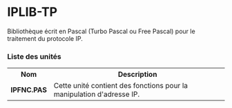 # IPLIB-TP
Bibliothèque écrit en Pascal (Turbo Pascal ou Free Pascal) pour le traitement du protocole IP.

<h3>Liste des unités</h3>

<table>
  <tr>
    <th>Nom</th>
    <th>Description</th>
  </tr>
  <tr>
    <td><b>IPFNC.PAS</b></td>
    <td>Cette unité contient des fonctions pour la manipulation d'adresse IP.</td>
  </tr>
</table>
